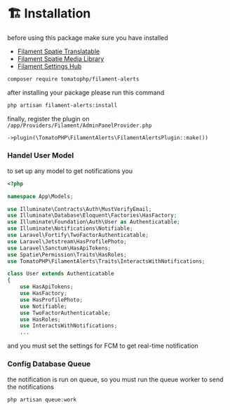 # 🏗️ Installation

before using this package make sure you have installed

* [Filament Spatie Translatable](https://filamentphp.com/plugins/filament-spatie-translatable)
* [Filament Spatie Media Library](https://filamentphp.com/plugins/filament-spatie-media-library)
* [Filament Settings Hub](https://github.com/tomatophp/filament-settings-hub)

```bash
composer require tomatophp/filament-alerts
```

after installing your package please run this command

```bash
php artisan filament-alerts:install
```

finally, register the plugin on `/app/Providers/Filament/AdminPanelProvider.php`

```php
->plugin(\TomatoPHP\FilamentAlerts\FilamentAlertsPlugin::make())
```

### Handel User Model

to set up any model to get notifications you

```php
<?php

namespace App\Models;

use Illuminate\Contracts\Auth\MustVerifyEmail;
use Illuminate\Database\Eloquent\Factories\HasFactory;
use Illuminate\Foundation\Auth\User as Authenticatable;
use Illuminate\Notifications\Notifiable;
use Laravel\Fortify\TwoFactorAuthenticatable;
use Laravel\Jetstream\HasProfilePhoto;
use Laravel\Sanctum\HasApiTokens;
use Spatie\Permission\Traits\HasRoles;
use TomatoPHP\FilamentAlerts\Traits\InteractsWithNotifications;

class User extends Authenticatable
{
    use HasApiTokens;
    use HasFactory;
    use HasProfilePhoto;
    use Notifiable;
    use TwoFactorAuthenticatable;
    use HasRoles;
    use InteractsWithNotifications;
    ...
```

and you must set the settings for FCM to get real-time notification

### &#x20;Config Database Queue

the notification is run on queue, so you must run the queue worker to send the notifications

```php
php artisan queue:work
```
